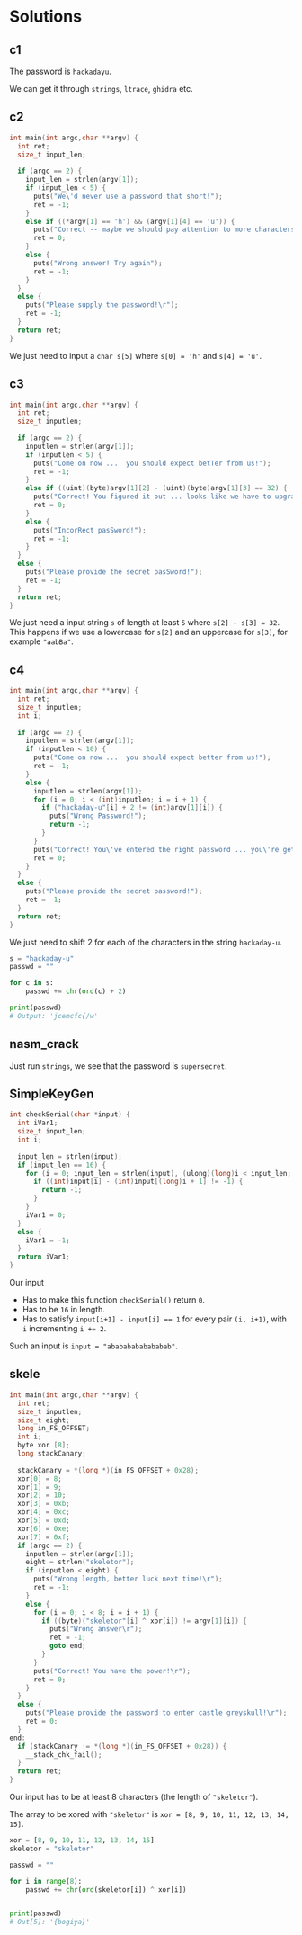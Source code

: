 # Solutions

## c1

The password is `hackadayu`.

We can get it through `strings`, `ltrace`, `ghidra` etc.

## c2

```c
int main(int argc,char **argv) {
  int ret;
  size_t input_len;
  
  if (argc == 2) {
    input_len = strlen(argv[1]);
    if (input_len < 5) {
      puts("We\'d never use a password that short!");
      ret = -1;
    }
    else if ((*argv[1] == 'h') && (argv[1][4] == 'u')) {
      puts("Correct -- maybe we should pay attention to more characters...");
      ret = 0;
    }
    else {
      puts("Wrong answer! Try again");
      ret = -1;
    }
  }
  else {
    puts("Please supply the password!\r");
    ret = -1;
  }
  return ret;
}
```

We just need to input a `char s[5]` where `s[0] = 'h'` and `s[4] = 'u'`.

## c3

```c
int main(int argc,char **argv) {
  int ret;
  size_t inputlen;
  
  if (argc == 2) {
    inputlen = strlen(argv[1]);
    if (inputlen < 5) {
      puts("Come on now ...  you should expect betTer from us!");
      ret = -1;
    }
    else if ((uint)(byte)argv[1][2] - (uint)(byte)argv[1][3] == 32) {
      puts("Correct! You figured it out ... looks like we have to upgrade our security...");
      ret = 0;
    }
    else {
      puts("IncorRect pasSword!");
      ret = -1;
    }
  }
  else {
    puts("Please provide the secret pasSword!");
    ret = -1;
  }
  return ret;
}
```

We just need a input string `s` of length at least `5` where `s[2] - s[3] = 32`. This happens if we use a lowercase for `s[2]` and an uppercase for `s[3]`, for example `"aabBa"`.

## c4

```c
int main(int argc,char **argv) {
  int ret;
  size_t inputlen;
  int i;
  
  if (argc == 2) {
    inputlen = strlen(argv[1]);
    if (inputlen < 10) {
      puts("Come on now ...  you should expect better from us!");
      ret = -1;
    }
    else {
      inputlen = strlen(argv[1]);
      for (i = 0; i < (int)inputlen; i = i + 1) {
        if ("hackaday-u"[i] + 2 != (int)argv[1][i]) {
          puts("Wrong Password!");
          return -1;
        }
      }
      puts("Correct! You\'ve entered the right password ... you\'re getting better at this!");
      ret = 0;
    }
  }
  else {
    puts("Please provide the secret password!");
    ret = -1;
  }
  return ret;
}
```

We just need to shift 2 for each of the characters in the string `hackaday-u`.

```python
s = "hackaday-u"
passwd = ""

for c in s:
    passwd += chr(ord(c) + 2)

print(passwd)
# Output: 'jcemcfc{/w'
```

## nasm_crack

Just run `strings`, we see that the password is `supersecret`.

## SimpleKeyGen

```c
int checkSerial(char *input) {
  int iVar1;
  size_t input_len;
  int i;
  
  input_len = strlen(input);
  if (input_len == 16) {
    for (i = 0; input_len = strlen(input), (ulong)(long)i < input_len; i = i + 2) {
      if ((int)input[i] - (int)input[(long)i + 1] != -1) {
        return -1;
      }
    }
    iVar1 = 0;
  }
  else {
    iVar1 = -1;
  }
  return iVar1;
}

```

Our input

* Has to make this function `checkSerial()` return `0`.
* Has to be `16` in length.
* Has to satisfy `input[i+1] - input[i] == 1` for every pair `(i, i+1)`, with `i` incrementing `i += 2`.

Such an input is `input = "abababababababab"`.

## skele

```c
int main(int argc,char **argv) {
  int ret;
  size_t inputlen;
  size_t eight;
  long in_FS_OFFSET;
  int i;
  byte xor [8];
  long stackCanary;
  
  stackCanary = *(long *)(in_FS_OFFSET + 0x28);
  xor[0] = 8;
  xor[1] = 9;
  xor[2] = 10;
  xor[3] = 0xb;
  xor[4] = 0xc;
  xor[5] = 0xd;
  xor[6] = 0xe;
  xor[7] = 0xf;
  if (argc == 2) {
    inputlen = strlen(argv[1]);
    eight = strlen("skeletor");
    if (inputlen < eight) {
      puts("Wrong length, better luck next time!\r");
      ret = -1;
    }
    else {
      for (i = 0; i < 8; i = i + 1) {
        if ((byte)("skeletor"[i] ^ xor[i]) != argv[1][i]) {
          puts("Wrong answer\r");
          ret = -1;
          goto end;
        }
      }
      puts("Correct! You have the power!\r");
      ret = 0;
    }
  }
  else {
    puts("Please provide the password to enter castle greyskull!\r");
    ret = 0;
  }
end:
  if (stackCanary != *(long *)(in_FS_OFFSET + 0x28)) {
    __stack_chk_fail();
  }
  return ret;
}
```

Our input has to be at least 8 characters (the length of `"skeletor"`).

The array to be xored with `"skeletor"` is `xor = [8, 9, 10, 11, 12, 13, 14, 15]`.

```python
xor = [8, 9, 10, 11, 12, 13, 14, 15]
skeletor = "skeletor"

passwd = ""

for i in range(8):
    passwd += chr(ord(skeletor[i]) ^ xor[i])


print(passwd)
# Out[5]: '{bogiya}'
```

